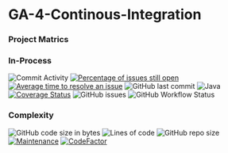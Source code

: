 # GA-4-Continous-Integration
### Project Matrics<br/>
###  In-Process 

![Commit Activity](https://img.shields.io/github/commit-activity/m/ttefera1/GA-4-Continous-Integration)
[![Percentage of issues still open](http://isitmaintained.com/badge/open/ttefera1/GA-4-Continous-Integration.svg)](http://isitmaintained.com/project/ttefera1/GA-4-Continous-Integration "Percentage of issues still open")
[![Average time to resolve an issue](http://isitmaintained.com/badge/resolution/ttefera1/GA-4-Continous-Integration.svg)](http://isitmaintained.com/project/ttefera1/GA-4-Continous-Integration "Average time to resolve an issue")
![GitHub last commit](https://img.shields.io/github/last-commit/ttefera1/GA-4-Continous-Integration)
![Java](https://img.shields.io/badge/java-%23ED8B00.svg?style=for-the-badge&logo=openjdk&logoColor=white)  
[![Coverage Status](https://coveralls.io/repos/github/ttefera1/GA-4-Continous-Integration/badge.svg?branch=main)](https://coveralls.io/github/ttefera1/GA-4-Continous-Integration?branch=main)
![GitHub issues](https://img.shields.io/github/issues/ttefera1/GA-4-Continous-Integration)
![GitHub Workflow Status](https://img.shields.io/github/actions/workflow/status/ttefera1/GA-4-Continous-Integration/java.yml)
###  Complexity

![GitHub code size in bytes](https://img.shields.io/github/languages/code-size/ttefera1/GA-4-Continous-Integration)
![Lines of code](https://img.shields.io/tokei/lines/github/ttefera1/GA-4-Continous-Integration?color=red)
![GitHub repo size](https://img.shields.io/github/repo-size/ttefera1/GA-4-Continous-Integration?color=green)
[![Maintenance](https://img.shields.io/badge/Maintained%3F-yes-green.svg)](https://github.com/ttefera1/GA-4-Continous-Integration/graphs/commit-activity)
[![CodeFactor](https://www.codefactor.io/repository/github/ttefera1/ga-4-continous-integration/badge)](https://www.codefactor.io/repository/github/ttefera1/ga-4-continous-integration)
